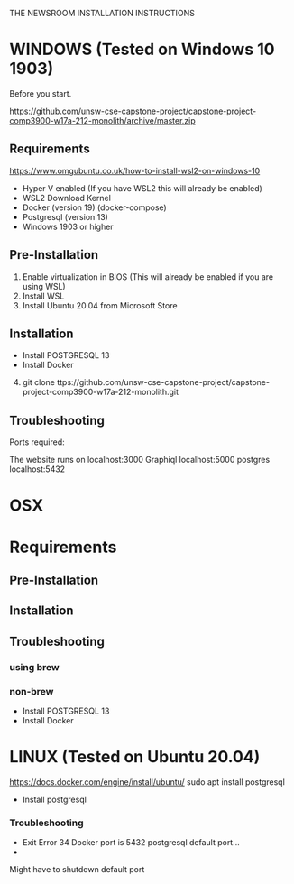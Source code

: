  THE NEWSROOM INSTALLATION INSTRUCTIONS

# WINDOWS (Tested on Windows 10 1903) 

Before you start. 

https://github.com/unsw-cse-capstone-project/capstone-project-comp3900-w17a-212-monolith/archive/master.zip

## Requirements

https://www.omgubuntu.co.uk/how-to-install-wsl2-on-windows-10
* Hyper V enabled (If you have WSL2 this will already be enabled) 
* WSL2 Download Kernel 
* Docker (version 19) (docker-compose)
* Postgresql (version 13) 
* Windows 1903 or higher
 

## Pre-Installation
1. Enable virtualization in BIOS (This will already be enabled if you are using WSL)
2. Install WSL
3. Install Ubuntu 20.04 from Microsoft Store 

## Installation

* Install POSTGRESQL 13
* Install Docker

4. git clone ttps://github.com/unsw-cse-capstone-project/capstone-project-comp3900-w17a-212-monolith.git 

## Troubleshooting

Ports required:

The website runs on localhost:3000
Graphiql
localhost:5000
postgres
localhost:5432

# OSX

# Requirements

## Pre-Installation

## Installation

## Troubleshooting


### using brew 
### non-brew

* Install POSTGRESQL 13
* Install Docker 


# LINUX (Tested on Ubuntu 20.04) 
 


https://docs.docker.com/engine/install/ubuntu/
sudo apt install postgresql 
* Install postgresql


### Troubleshooting
* Exit Error 34 Docker port is 5432 postgresql default port...
* 

Might have to shutdown default port 





